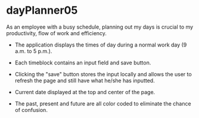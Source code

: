 # dayPlanner05

As an employee with a busy schedule, planning out my days is crucial to my productivity, flow of work and efficiency.


- The application displays the times of day during a normal work day (9 a.m. to 5 p.m.).

- Each timeblock contains an input field and save button.

- Clicking the "save" button stores the input locally and allows the user to refresh the page and still have what he/she has inputted.

- Current date displayed at the top and center of the page.

- The past, present and future are all color coded to eliminate the chance of confusion.

